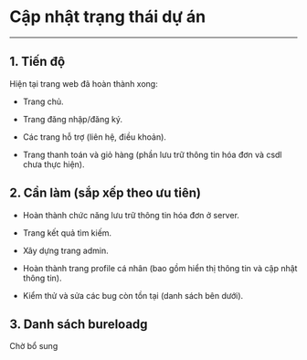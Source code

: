 # Cập nhật trạng thái dự án

---

## 1. Tiến độ

Hiện tại trang web đã hoàn thành xong:

- Trang chủ.

- Trang đăng nhập/đăng ký.

- Các trang hỗ trợ (liên hệ, điều khoản).

- Trang thanh toán và giỏ hàng (phần lưu trữ thông tin hóa đơn và csdl chưa thực hiện).

## 2. Cần làm (sắp xếp theo ưu tiên)

- Hoàn thành chức năng lưu trữ thông tin hóa đơn ở server.

- Trang kết quả tìm kiếm.

- Xây dựng trang admin.

- Hoàn thành trang profile cá nhân (bao gồm hiển thị thông tin và cập nhật thông tin).

- Kiểm thử và sửa các bug còn tồn tại (danh sách bên dưới).

## 3. Danh sách bureloadg

Chờ bổ sung
